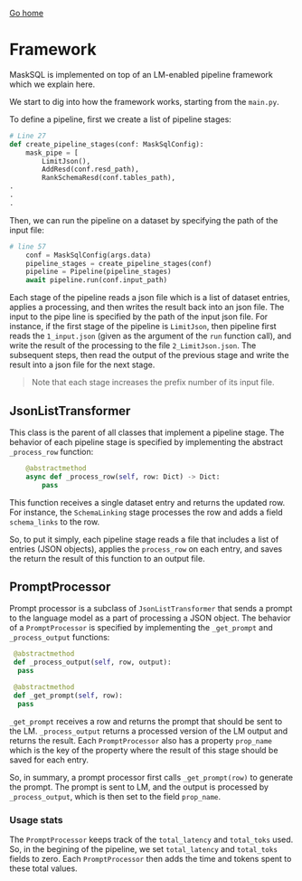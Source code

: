 [Go home](./Readme.md)

# Framework

MaskSQL is implemented on top of an LM-enabled pipeline framework which we explain here.

We start to dig into how the framework works, starting from the `main.py`.

To define a pipeline, first we create a list of pipeline stages:
```python
# Line 27
def create_pipeline_stages(conf: MaskSqlConfig):
    mask_pipe = [
        LimitJson(),
        AddResd(conf.resd_path),
        RankSchemaResd(conf.tables_path),
.
.
.
```
Then, we can run the pipeline on a dataset by specifying the path of the input file:
```python
# line 57
    conf = MaskSqlConfig(args.data)
    pipeline_stages = create_pipeline_stages(conf)
    pipeline = Pipeline(pipeline_stages)
    await pipeline.run(conf.input_path)
```

Each stage of the pipeline reads a json file which is a list of dataset entries,
applies a processing, and then writes the result back into an json file.
The input to the pipe line is specified by the path of the input json file.
For instance, if the first stage of the pipeline is `LimitJson`, then
pipeline first reads the `1_input.json` (given as the argument of the `run` function call),
and write the result of the processing to the file `2_LimitJson.json`.
The subsequent steps, then read the output of the previous stage and write the result into a json
file for the next stage.

> Note that each stage increases the prefix number of its input file.

## JsonListTransformer
This class is the parent of all classes that implement a pipeline stage.
The behavior of each pipeline stage is specified by implementing the abstract
 `_process_row` function:
```python
    @abstractmethod
    async def _process_row(self, row: Dict) -> Dict:
        pass
```
This function receives a single dataset entry and returns the updated row.
For instance, the `SchemaLinking` stage processes the row and adds a field `schema_links` to the row.

So, to put it simply, each pipeline stage reads a file that includes a list of
entries (JSON objects), applies the `process_row` on each entry, and saves the
return the result of this function to an output file.

## PromptProcessor
Prompt processor is a subclass of `JsonListTransformer` that sends a prompt
to the language model as a part of processing a JSON object.
The behavior of a `PromptProcessor` is specified by implementing the `_get_prompt`
and `_process_output` functions:
```python
 @abstractmethod
 def _process_output(self, row, output):
  pass

 @abstractmethod
 def _get_prompt(self, row):
  pass
```

`_get_prompt` receives a row and returns the prompt that should be sent to the
LM.
`_process_output` returns a processed version of the LM output and returns
the result.
Each `PromptProcessor` also has a property `prop_name` which is the key of the property
where the result of this stage should be saved for each entry.

So, in summary, a prompt processor first calls `_get_prompt(row)` to generate the prompt.
The prompt is sent to LM, and the output is processed by `_process_output`, which
is then set to the field `prop_name`.

### Usage stats
The `PromptProcessor` keeps track of the `total_latency` and `total_toks` used.
So, in the begining of the pipeline, we set `total_latency` and `total_toks`
fields to zero.
Each `PromptProcessor` then adds the time and tokens spent to these total values.

